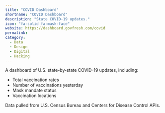 ```yaml
---
title: "COVID Dashboard"
shortname: "COVID Dashboard"
description: "State COVID-19 updates."
icon: "fa-solid fa-mask-face"
website: https://dashboard.govfresh.com/covid
permalink: 
category:
  - Data
  - Design
  - Digital
  - Hacking
---
```


A dashboard of U.S. state-by-state COVID-19 updates, including:

* Total vaccination rates
* Number of vaccinations yesterday
* Mask mandate status
* Vaccination locations

Data pulled from U.S. Census Bureau and Centers for Disease Control APIs.
